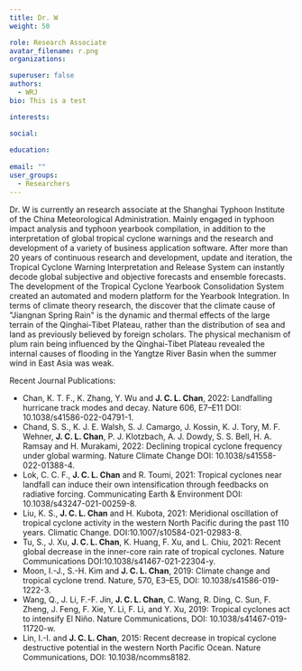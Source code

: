 ```yaml
---
title: Dr. W
weight: 50

role: Research Associate
avatar_filename: r.png
organizations:

superuser: false
authors:
  - WRJ
bio: This is a test

interests:

social:
 
education:
 
email: ""
user_groups:
  - Researchers
---
```

Dr. W  is currently an research associate at the Shanghai Typhoon Institute of the China Meteorological Administration.
Mainly engaged in typhoon impact analysis and typhoon yearbook compilation, in addition to the interpretation of global tropical cyclone warnings and the research and development of a variety of business application software. After more than 20 years of continuous research and development, update and iteration, the Tropical Cyclone Warning Interpretation and Release System can instantly decode global subjective and objective forecasts and ensemble forecasts. The development of the Tropical Cyclone Yearbook Consolidation System created an automated and modern platform for the Yearbook Integration. In terms of climate theory research, the discover that the climate cause of "Jiangnan Spring Rain" is the dynamic and thermal effects of the large terrain of the Qinghai-Tibet Plateau, rather than the distribution of sea and land as previously believed by foreign scholars. The physical mechanism of plum rain being influenced by the Qinghai-Tibet Plateau revealed the internal causes of flooding in the Yangtze River Basin when the summer wind in East Asia was weak.

Recent Journal Publications:
  - Chan, K. T. F., K. Zhang, Y. Wu and **J. C. L. Chan**, 2022: Landfalling hurricane track modes and decay. Nature 606, E7–E11 DOI: 10.1038/s41586-022-04791-1.
  - Chand, S. S., K. J. E. Walsh, S. J. Camargo, J. Kossin, K. J. Tory, M. F. Wehner, **J. C. L. Chan**, P. J. Klotzbach, A. J. Dowdy, S. S. Bell, H. A. Ramsay and H. Murakami, 2022: Declining tropical cyclone frequency under global warming. Nature Climate Change DOI: 10.1038/s41558-022-01388-4.
  - Lok, C. C. F., **J. C. L. Chan** and R. Toumi, 2021: Tropical cyclones near landfall can induce their own intensification through feedbacks on radiative forcing. Communicating Earth & Environment DOI: 10.1038/s43247-021-00259-8.
  - Liu, K. S., **J. C. L. Chan** and H. Kubota, 2021: Meridional oscillation of tropical cyclone activity in the western North Pacific during the past 110 years. Climatic Change. DOI:10.1007/s10584-021-02983-8.
  - Tu, S., J. Xu, **J. C. L. Chan**, K. Huang, F. Xu, and L. Chiu, 2021: Recent global decrease in the inner-core rain rate of tropical cyclones. Nature Communications DOI:10.1038/s41467-021-22304-y.
  - Moon, I.-J., S.-H. Kim and **J. C. L. Chan**, 2019: Climate change and tropical cyclone trend. Nature, 570, E3–E5, DOI: 10.1038/s41586-019-1222-3.
  - Wang, Q., J. Li, F.-F. Jin, **J. C. L. Chan**, C. Wang, R. Ding, C. Sun, F. Zheng, J. Feng, F. Xie, Y. Li, F. Li, and Y. Xu, 2019: Tropical cyclones act to intensify El Niño. Nature Communications, DOI: 10.1038/s41467-019-11720-w.
  - Lin, I.-I. and **J. C. L. Chan**, 2015: Recent decrease in tropical cyclone destructive potential in the western North Pacific Ocean. Nature Communications, DOI: 10.1038/ncomms8182.